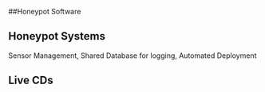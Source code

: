 ##Honeypot Software 

## Honeypot Systems
Sensor Management, Shared Database for logging, Automated Deployment 

## Live CDs
